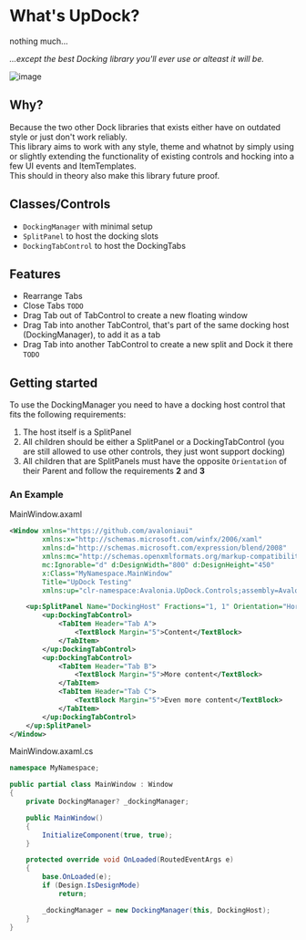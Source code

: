 # What's UpDock?
nothing much...

*...except the best Docking library you'll ever use or alteast it will be.*

![image](https://github.com/jupahe64/Avalonia.UpDock/assets/33004544/3eac7d0c-4220-4b9f-9dd4-461b1c634cd4)


## Why?
Because the two other Dock libraries that exists either have on outdated style or just don't work reliably.  
This library aims to work with any style, theme and whatnot by simply using or slightly extending the functionality of existing controls and hocking into a few UI events and ItemTemplates.  
This should in theory also make this library future proof.

## Classes/Controls

- `DockingManager` with minimal setup
- `SplitPanel` to host the docking slots
- `DockingTabControl` to host the DockingTabs

## Features
- Rearrange Tabs
- Close Tabs `TODO`
- Drag Tab out of TabControl to create a new floating window
- Drag Tab into another TabControl, that's part of the same docking host (DockingManager), to add it as a tab
- Drag Tab into another TabControl to create a new split and Dock it there `TODO`

## Getting started
To use the DockingManager you need to have a docking host control that fits the following requirements:
1. The host itself is a SplitPanel
2. All children should be either a SplitPanel or a DockingTabControl (you are still allowed to use other controls, they just wont support docking)
3. All children that are SplitPanels must have the opposite `Orientation` of their Parent and follow the requirements **2** and **3**

### An Example

MainWindow.axaml
```xml
<Window xmlns="https://github.com/avaloniaui"
        xmlns:x="http://schemas.microsoft.com/winfx/2006/xaml"
        xmlns:d="http://schemas.microsoft.com/expression/blend/2008"
        xmlns:mc="http://schemas.openxmlformats.org/markup-compatibility/2006"
        mc:Ignorable="d" d:DesignWidth="800" d:DesignHeight="450"
        x:Class="MyNamespace.MainWindow"
        Title="UpDock Testing"
		xmlns:up="clr-namespace:Avalonia.UpDock.Controls;assembly=Avalonia.UpDock">

    <up:SplitPanel Name="DockingHost" Fractions="1, 1" Orientation="Horizontal">
        <up:DockingTabControl>
            <TabItem Header="Tab A">
                <TextBlock Margin="5">Content</TextBlock>
            </TabItem>
        </up:DockingTabControl>
        <up:DockingTabControl>
            <TabItem Header="Tab B">
                <TextBlock Margin="5">More content</TextBlock>
            </TabItem>
            <TabItem Header="Tab C">
                <TextBlock Margin="5">Even more content</TextBlock>
            </TabItem>
        </up:DockingTabControl>
    </up:SplitPanel>
</Window>
```
MainWindow.axaml.cs
```cs
namespace MyNamespace;

public partial class MainWindow : Window
{
    private DockingManager? _dockingManager;

    public MainWindow()
    {
        InitializeComponent(true, true);
    }

    protected override void OnLoaded(RoutedEventArgs e)
    {
        base.OnLoaded(e);
        if (Design.IsDesignMode)
            return;

        _dockingManager = new DockingManager(this, DockingHost);
    }
}
```
